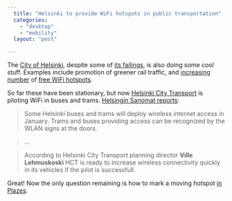 ```yaml
---
  title: "Helsinki to provide WiFi hotspots in public transportation"
  categories: 
    - "desktop"
    - "mobility"
  layout: "post"

---
```

The [City of Helsinki][3], despite some of [its failings][1], is  also doing some cool stuff. Examples include promotion of greener rail traffic, and [increasing number][7] of [free WiFi hotspots][2]. 

So far these have been stationary, but now [Helsinki City Transport][4] is piloting WiFi in buses and trams. [Helsingin Sanomat reports][5]:

> Some Helsinki buses and trams will deploy wireless internet access in January. Trams and buses providing access can be recognized by the WLAN signs at the doors.

> ...

> According to Helsinki City Transport planning director __Ville Lehmuskoski__ HCT is ready to increase wireless connectivity quickly in its vehicles if the pilot is successfull.

Great! Now the only question remaining is how to mark a moving hotspot [in Plazes][6].

[1]: http://bergie.iki.fi/blog/historical_helsinki-malmi_airport_threatened/
[2]: http://www.hel.fi/wps/portal/Helsinki_en/Artikkeli?WCM_GLOBAL_CONTEXT=/en/Helsinki/City+government/City+administration+and+economy/Transactions/WLAN/WLAN
[3]: http://en.wikipedia.org/wiki/Helsinki
[4]: http://www.hel.fi/wps/portal/HKL_en/?WCM_GLOBAL_CONTEXT=/en/Helsinki+City+transport/
[5]: http://www.hs.fi/kaupunki/artikkeli/Langattomia+yhteyksi%C3%A4+Helsingin+busseihin+ja+raitiovaunuihin/1135224049184
[6]: http://beta.plazes.com/locate/overview.php
[7]: http://ptp.hel.fi/wlan/